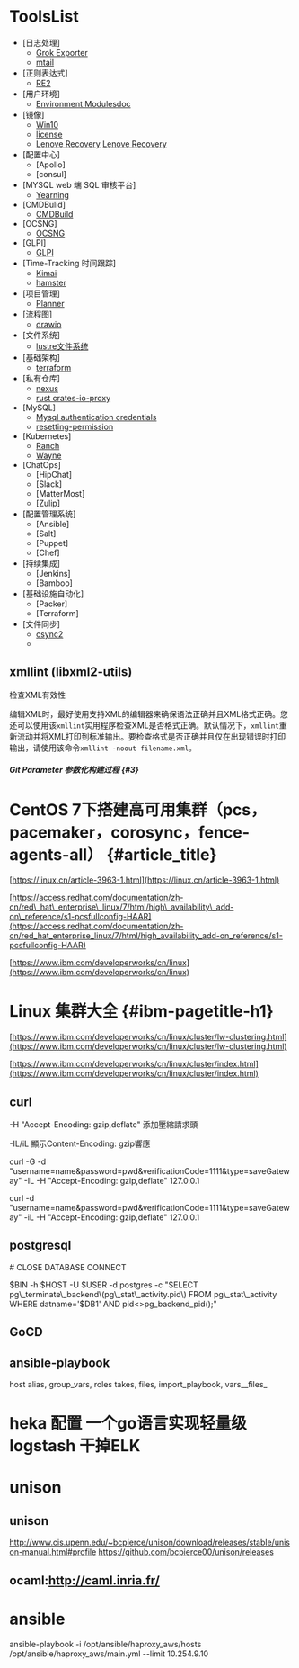 # ToolsList

- [日志处理]
    - [Grok Exporter](https://github.com/fstab/grok_exporter)
    - [mtail](https://github.com/google/mtail)
- [正则表达式]
    - [RE2](https://github.com/google/re2/wiki/Syntax)
- [用户环境]
    - [Environment Modules](http://modules.sourceforge.net/)[doc](https://modules.readthedocs.io/en/stable/index.html)
- [镜像]
    - [Win10](https://www.microsoft.com/zh-cn/software-download/windows10ISO)
    - [license](https://www.microsoft.com/licensing/servicecenter/default.aspx)
    - [Lenove Recovery](https://support.lenovo.com/hk/en/solutions/ht103653) [Lenove Recovery](https://pcsupport.lenovo.com/hk/zc/lenovorecovery)
- [配置中心]
    + [Apollo]
    + [consul]
- [MYSQL web 端 SQL 审核平台]
    + [Yearning](https://github.com/cookieY/Yearning)
- [CMDBulid]
    + [CMDBuild](https://www.cmdbuild.org/en)
- [OCSNG]
    + [OCSNG](https://ocsinventory-ng.org/?lang=en)
- [GLPI]
    + [GLPI]() 
- [Time-Tracking 时间跟踪]
    + [Kimai](https://www.kimai.org/)
    + [hamster](https://github.com/projecthamster/hamster)
- [项目管理]
    + [Planner](https://wiki.gnome.org/Apps/Planner)
- [流程图]
    + [drawio](https://www.diagrams.net/)
- [文件系统]
    + [lustre文件系统](http://wiki.lustrefs.cn/index.php?title=Lustre%E4%BB%8B%E7%BB%8D)
- [基础架构]
    + [terraform](https://www.terraform.io/docs)
- [私有仓库]
    + [nexus](https://help.sonatype.com/repomanager3/product-information/download)
    + [rust crates-io-proxy](https://crates.io/crates/crates-io-proxy)
- [MySQL]
    + [Mysql authentication credentials](https://dev.mysql.com/doc/refman/8.0/en/mysql-config-editor.html)
    + [resetting-permission](https://dev.mysql.com/doc/refman/5.6/en/resetting-permissions.html)
- [Kubernetes]
    + [Ranch](https://docs.ranchermanager.rancher.io/)
    + [Wayne](https://github.com/Qihoo360/wayne])
- [ChatOps]
    + [HipChat]
    + [Slack]
    + [MatterMost]
    + [Zulip]
- [配置管理系统]
    + [Ansible]
    + [Salt]
    + [Puppet]
    + [Chef]
- [持续集成]
    + [Jenkins]
    + [Bamboo]
- [基础设施自动化]
    + [Packer]
    + [Terraform]
- [文件同步]
    + [csync2](https://github.com/LINBIT/csync2/blob/master/doc/csync2.adoc)
    + 


## xmllint \(libxml2-utils\)

检查XML有效性

编辑XML时，最好使用支持XML的编辑器来确保语法正确并且XML格式正确。您还可以使用该`xmllint`实用程序检查XML是否格式正确。默认情况下，`xmllint`重新流动并将XML打印到标准输出。要检查格式是否正确并且仅在出现错误时打印输出，请使用该命令`xmllint -noout filename.xml`。

##### Git Parameter 参数化构建过程 {#3}

# CentOS 7下搭建高可用集群（pcs，pacemaker，corosync，fence-agents-all） {#article_title}

[https://linux.cn/article-3963-1.html](https://linux.cn/article-3963-1.html)

[https://access.redhat.com/documentation/zh-cn/red\_hat\_enterprise\_linux/7/html/high\_availability\_add-on\_reference/s1-pcsfullconfig-HAAR](https://access.redhat.com/documentation/zh-cn/red_hat_enterprise_linux/7/html/high_availability_add-on_reference/s1-pcsfullconfig-HAAR)

[https://www.ibm.com/developerworks/cn/linux](https://www.ibm.com/developerworks/cn/linux)

# Linux 集群大全 {#ibm-pagetitle-h1}

[https://www.ibm.com/developerworks/cn/linux/cluster/lw-clustering.html](https://www.ibm.com/developerworks/cn/linux/cluster/lw-clustering.html)

[https://www.ibm.com/developerworks/cn/linux/cluster/index.html](https://www.ibm.com/developerworks/cn/linux/cluster/index.html)

## curl

-H "Accept-Encoding: gzip,deflate" 添加壓縮請求頭

-IL/iL  顯示Content-Encoding: gzip響應

curl -G -d "username=name&password=pwd&verificationCode=1111&type=saveGateway" -IL -H "Accept-Encoding: gzip,deflate" 127.0.0.1

curl -d "username=name&password=pwd&verificationCode=1111&type=saveGateway" -iL -H "Accept-Encoding: gzip,deflate" 127.0.0.1

## postgresql

\# CLOSE DATABASE CONNECT

$BIN -h $HOST -U $USER -d postgres -c "SELECT pg\_terminate\_backend\(pg\_stat\_activity.pid\) FROM pg\_stat\_activity WHERE datname='$DB1' AND pid&lt;&gt;pg\_backend\_pid\(\);"

## GoCD

## ansible-playbook

host alias, group_vars, roles takes, files, import\_playbook, vars\_\_files\_

# heka 配置 一个go语言实现轻量级logstash 干掉ELK

# unison
## unison
http://www.cis.upenn.edu/~bcpierce/unison/download/releases/stable/unison-manual.html#profile
https://github.com/bcpierce00/unison/releases
## ocaml:http://caml.inria.fr/

# ansible
ansible-playbook -i /opt/ansible/haproxy_aws/hosts /opt/ansible/haproxy_aws/main.yml --limit 10.254.9.10
